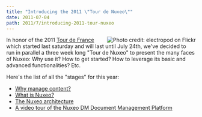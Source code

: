 ```yaml
---
title: "Introducing the 2011 \"Tour de Nuxeo\""
date: 2011-07-04
path: 2011/7/introducing-2011-tour-nuxeo
---
```


<p><img style="float: right; margin-left: 5px;" src="/images/6a010536291c30970b014e8996c8c2970d-800wi.png"
alt="Photo credit: electropod on Flickr"/>
In honor of the 2011 <a href="http://www.letour.fr/indexus.html">Tour de France</a> which started last saturday and will last until July 24th, we've decided to run in parallel a three week long "Tour de Nuxeo" to present the many faces of Nuxeo: Why use it? How to get started? How to leverage its basic and advanced functionalities? Etc.</p>

<p>Here's the list of all the "stages" for this year:</p>

<ul>

<li><a href="/blog/2011/07/why-manage-content/">Why manage content?</a></li>

<li><a href="/blog/2011/07/what-nuxeo/">What is Nuxeo?</a></li>

<li><a href="/blog/2011/07/nuxeo-architecture/">The Nuxeo architecture</a></li>

<li><a href="/blog/2011/07/video-tour-nuxeo-dm-document-management-platform/">A video tour of the Nuxeo DM Document Management Platform</a></li>

</ul>

